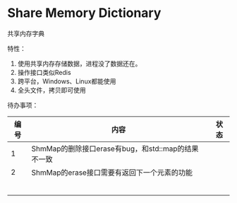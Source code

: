 ﻿# Share Memory Dictionary

共享内存字典



特性：

1. 使用共享内存存储数据，进程没了数据还在。
2. 操作接口类似Redis
3. 跨平台，Windows、Linux都能使用
4. 全头文件，拷贝即可使用



待办事项：

| 编号 | 内容                                               | 状态 |
| ---- | -------------------------------------------------- | ---- |
| 1    | ShmMap的删除接口erase有bug，和std::map的结果不一致 |      |
| 2    | ShmMap的erase接口需要有返回下一个元素的功能        |      |
|      |                                                    |      |
|      |                                                    |      |
|      |                                                    |      |
|      |                                                    |      |
|      |                                                    |      |
|      |                                                    |      |